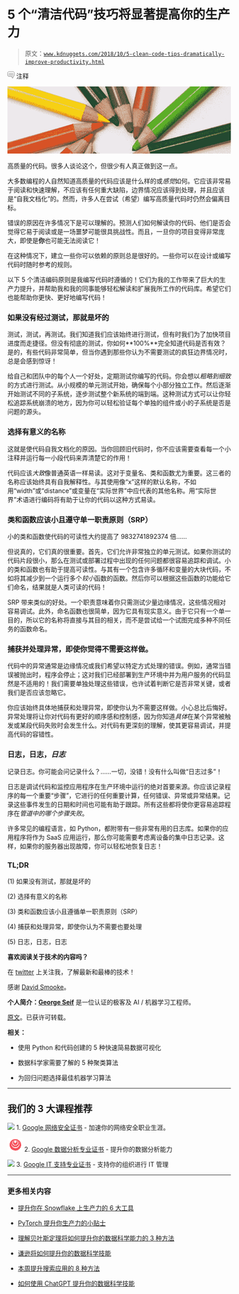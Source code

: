 # 5 个“清洁代码”技巧将显著提高你的生产力

> 原文：[`www.kdnuggets.com/2018/10/5-clean-code-tips-dramatically-improve-productivity.html`](https://www.kdnuggets.com/2018/10/5-clean-code-tips-dramatically-improve-productivity.html)

![c](img/3d9c022da2d331bb56691a9617b91b90.png) 注释

![Header image](img/ab00e67ab5eb926a175bae5a4420ce63.png)

高质量的代码。很多人谈论这个，但很少有人真正做到这一点。

大多数编程的人自然知道高质量的代码应该是什么样的或*感觉*如何。它应该非常易于阅读和快速理解，不应该有任何重大缺陷，边界情况应该得到处理，并且应该是“自我文档化”的。然而，许多人在尝试（希望）编写高质量代码时仍然会偏离目标。

错误的原因在许多情况下是可以理解的。预测人们如何解读你的代码、他们是否会觉得它易于阅读或是一场噩梦可能很具挑战性。而且，一旦你的项目变得非常庞大，即使是**你**也可能无法阅读它！

在这种情况下，建立一些你可以依赖的原则总是很好的。一些你可以在设计或编写代码时随时参考的规则。

以下 5 个清洁编码原则是我编写代码时遵循的！它们为我的工作带来了巨大的生产力提升，并帮助我和我的同事能够轻松解读和扩展我所工作的代码库。希望它们也能帮助你更快、更好地编写代码！

### **如果没有经过测试，那就是坏的**

测试，测试，再测试。我们知道我们应该始终进行测试，但有时我们为了加快项目进度而走捷径。但没有彻底的测试，你如何**100%**完全知道代码是否有效？是的，有些代码非常简单，但当你遇到那些你认为不需要测试的疯狂边界情况时，总是会感到惊讶！

给自己和团队中的每个人一个好处，定期测试你编写的代码。你会想以*粗略到细致*的方式进行测试。从小规模的单元测试开始，确保每个小部分独立工作。然后逐渐开始测试不同的子系统，逐步测试整个新系统的端到端。这种测试方式可以让你轻松追踪系统崩溃的地方，因为你可以轻松验证每个单独的组件或小的子系统是否是问题的源头。

### 选择有意义的名称

这就是使代码自我文档化的原因。当你回顾旧代码时，你不应该需要查看每一个小注释并运行每一小段代码来弄清楚它的作用！

代码应该*大致*像普通英语一样易读。这对于变量名、类和函数尤为重要。这三者的名称应该始终具有自我解释性。与其使用像“x”这样的默认名称，不如用“width”或“distance”或变量在“实际世界”中应代表的其他名称。用“实际世界”术语进行编码将有助于让你的代码以这种方式易读。

### **类和函数应该小且遵守单一职责原则（SRP）**

小的类和函数使代码的可读性大约提高了 9832741892374 倍……

但说真的，它们真的很重要。首先，它们允许非常独立的单元测试。如果你测试的代码片段很小，那么在测试或部署过程中出现的任何问题都很容易追踪和调试。小的类和函数也有助于提高可读性。与其有一个包含许多循环和变量的大块代码，不如将其减少到一个运行多个*较小*函数的函数。然后你可以根据这些函数的功能给它们命名，结果就是人类可读的代码！

SRP 带来类似的好处。一个职责意味着你只需测试少量边缘情况，这些情况相对容易调试。此外，命名函数也很简单，因为它具有现实意义。由于它只有一个单一目的，所以它的名称将直接与其目的相关，而不是尝试给一个试图完成多种不同任务的函数命名。

### 捕获并处理异常，即使你觉得不需要这样做。

代码中的异常通常是边缘情况或我们希望以特定方式处理的错误。例如，通常当错误被抛出时，程序会停止；这对我们已经部署到生产环境中并为用户服务的代码显然是不适用的！我们需要单独处理这些错误，也许试着判断它是否非常关键，或者我们是否应该忽略它。

你应该始终具体地捕获和处理异常，即使你认为不需要这样做。小心总比后悔好。异常处理将让你对代码有更好的顺序感和控制感，因为你知道*具体*在某个异常被触发或某段代码失败时会发生什么。对代码有更深刻的理解，使其更容易调试，并提高代码的容错性。

### 日志，日志，*日志*

记录日志。你可能会问记录什么？……一切，没错！没有什么叫做“日志过多”！

日志是调试代码和监控应用程序在生产环境中运行的绝对首要来源。你应该记录程序的每一个重要“步骤”，它进行的任何重要计算，任何错误、异常或异常结果。记录这些事件发生的日期和时间也可能有助于跟踪。所有这些都将使你更容易追踪程序在*管道中的哪个步骤失败*。

许多常见的编程语言，如 Python，都附带有一些非常有用的日志库。如果你的应用程序将作为 SaaS 应用运行，那么你可能需要考虑离设备的集中日志记录。这样，如果你的服务器出现故障，你可以轻松地恢复日志！

### TL;DR

(1) 如果没有测试，那就是坏的

(2) 选择有意义的名称

(3) 类和函数应该小且遵循单一职责原则（SRP）

(4) 捕获和处理异常，即使你认为不需要也要处理

(5) 日志，日志，日志

**喜欢阅读关于技术的内容吗？**

在 [twitter](https://twitter.com/GeorgeSeif94) 上关注我，了解最新和最棒的技术！

感谢 [David Smooke](https://medium.com/@DavidSmooke?source=post_page)。

**个人简介：[George Seif](https://towardsdatascience.com/@george.seif94)** 是一位认证的极客及 AI / 机器学习工程师。

[原文](https://medium.com/@george.seif94/these-5-clean-code-tips-will-dramatically-improve-your-productivity-b20c152783b)。已获许可转载。

**相关：**

+   使用 Python 和代码创建的 5 种快速简易数据可视化

+   数据科学家需要了解的 5 种聚类算法

+   为回归问题选择最佳机器学习算法

* * *

## 我们的 3 大课程推荐

![](img/0244c01ba9267c002ef39d4907e0b8fb.png) 1\. [Google 网络安全证书](https://www.kdnuggets.com/google-cybersecurity) - 加速你的网络安全职业生涯。

![](img/e225c49c3c91745821c8c0368bf04711.png) 2\. [Google 数据分析专业证书](https://www.kdnuggets.com/google-data-analytics) - 提升你的数据分析能力

![](img/0244c01ba9267c002ef39d4907e0b8fb.png) 3\. [Google IT 支持专业证书](https://www.kdnuggets.com/google-itsupport) - 支持你的组织进行 IT 管理

* * *

### 更多相关内容

+   [提升你在 Snowflake 上生产力的 6 大工具](https://www.kdnuggets.com/2023/08/top-6-tools-improve-productivity-snowflake.html)

+   [PyTorch 提升你生产力的小贴士](https://www.kdnuggets.com/2023/08/pytorch-tips-boost-productivity.html)

+   [理解贝叶斯定理将如何提升你的数据科学能力的 3 种方法](https://www.kdnuggets.com/2022/06/3-ways-understanding-bayes-theorem-improve-data-science.html)

+   [谦逊将如何提升你的数据科学技能](https://www.kdnuggets.com/2022/01/humbling-improve-data-science-skills.html)

+   [本周提升搜索应用的 8 种方法](https://www.kdnuggets.com/2022/09/corise-8-ways-improve-search-application-week.html)

+   [如何使用 ChatGPT 提升你的数据科学技能](https://www.kdnuggets.com/2023/03/chatgpt-improve-data-science-skills.html)
